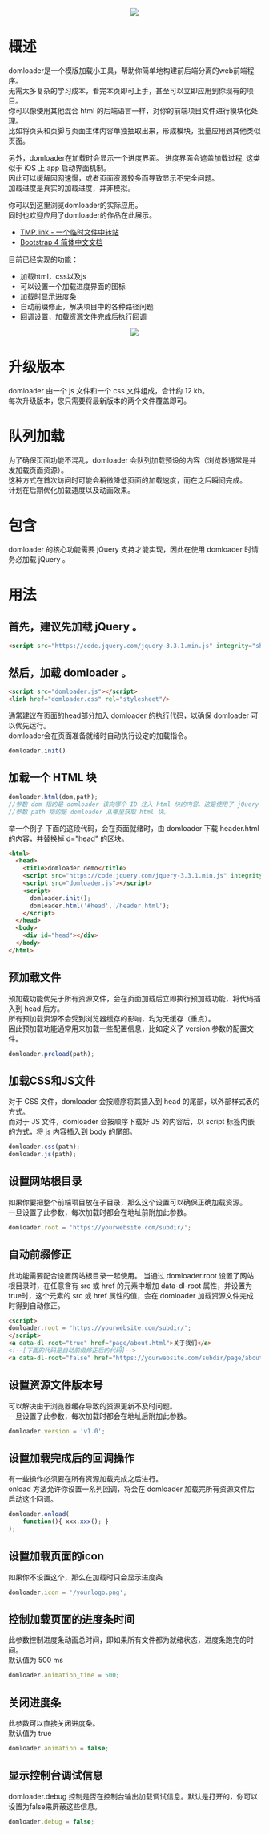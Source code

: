 <p align="center">
<img src="https://github.com/tmplink/domloader/blob/master/images/struct.png?raw=true"/>
</p>

# 概述
domloader是一个模版加载小工具，帮助你简单地构建前后端分离的web前端程序。  
无需太多复杂的学习成本，看完本页即可上手，甚至可以立即应用到你现有的项目。  
你可以像使用其他混合 html 的后端语言一样，对你的前端项目文件进行模块化处理。   
比如将页头和页脚与页面主体内容单独抽取出来，形成模块，批量应用到其他类似页面。  

另外，domloader在加载时会显示一个进度界面。 
进度界面会遮盖加载过程, 这类似于 iOS 上 app 启动界面机制。  
因此可以缓解因网速慢，或者页面资源较多而导致显示不完全问题。   
加载进度是真实的加载进度，并非模拟。  

你可以到这里浏览domloader的实际应用。  
同时也欢迎应用了domloader的作品在此展示。  

* [TMP.link - 一个临时文件中转站](http://tmp.link)   
* [Bootstrap 4 简体中文文档](http://bs4.vx.link) 

目前已经实现的功能：
* 加载html，css以及js
* 可以设置一个加载进度界面的图标
* 加载时显示进度条
* 自动前缀修正，解决项目中的各种路径问题
* 回调设置，加载资源文件完成后执行回调

<p align="center">
<img src="https://github.com/tmplink/domloader/blob/master/images/demo.png?raw=true"/>
</p>

# 升级版本
domloader 由一个 js 文件和一个 css 文件组成，合计约 12 kb。  
每次升级版本，您只需要将最新版本的两个文件覆盖即可。

# 队列加载
为了确保页面功能不混乱，domloader 会队列加载预设的内容（浏览器通常是并发加载页面资源）。   
这种方式在首次访问时可能会稍微降低页面的加载速度，而在之后瞬间完成。  
计划在后期优化加载速度以及动画效果。

# 包含
domloader 的核心功能需要 jQuery 支持才能实现，因此在使用 domloader 时请务必加载 jQuery 。

# 用法
## 首先，建议先加载 jQuery 。

```html
<script src="https://code.jquery.com/jquery-3.3.1.min.js" integrity="sha256-FgpCb/KJQlLNfOu91ta32o/NMZxltwRo8QtmkMRdAu8=" crossorigin="anonymous"></script>
````

## 然后，加载 domloader 。

```html
<script src="domloader.js"></script>
<link href="domloader.css" rel="stylesheet"/>
````

通常建议在页面的head部分加入 domloader 的执行代码，以确保 domloader 可以优先运行。  
domloader会在页面准备就绪时自动执行设定的加载指令。

```javascript
domloader.init()
```

## 加载一个 HTML 块
```javascript
domloader.html(dom,path);
//参数 dom 指的是 domloader 该向哪个 ID 注入 html 块的内容。这是使用了 jQuery 的选择器。
//参数 path 指的是 domloader 从哪里获取 html 块。
```
举一个例子
下面的这段代码，会在页面就绪时，由 domloader 下载 header.html 的内容，并替换掉 d="head" 的区块。
```html
<html>
  <head>
    <title>domloader demo</title>
    <script src="https://code.jquery.com/jquery-3.3.1.min.js" integrity="sha256-FgpCb/KJQlLNfOu91ta32o/NMZxltwRo8QtmkMRdAu8=" crossorigin="anonymous"></script>
    <script src="domloader.js"></script>
    <script>
      domloader.init();
      domloader.html('#head','/header.html');
    </script>
  </head>
  <body>
    <div id="head"></div>
  </body>
</html>
```

## 预加载文件
预加载功能优先于所有资源文件，会在页面加载后立即执行预加载功能，将代码插入到 head 后方。  
所有预加载资源不会受到浏览器缓存的影响，均为无缓存（重点）。  
因此预加载功能通常用来加载一些配置信息，比如定义了 version 参数的配置文件。
```javascript
domloader.preload(path);
```

## 加载CSS和JS文件  
对于 CSS 文件，domloader 会按顺序将其插入到 head 的尾部，以外部样式表的方式。  
而对于 JS 文件，domloader 会按顺序下载好 JS 的内容后，以 script 标签内嵌的方式，将 js 内容插入到 body 的尾部。   
```javascript
domloader.css(path);
domloader.js(path);
```

## 设置网站根目录  
如果你要把整个前端项目放在子目录，那么这个设置可以确保正确加载资源。    
一旦设置了此参数，每次加载时都会在地址前附加此参数。   
```javascript
domloader.root = 'https://yourwebsite.com/subdir/';
```

## 自动前缀修正  
此功能需要配合设置网站根目录一起使用。
当通过 domloader.root 设置了网站根目录时，在任意含有 src 或 href 的元素中增加 data-dl-root 属性，并设置为 true时，这个元素的 src 或 href 属性的值，会在 domloader 加载资源文件完成时得到自动修正。
```html
<script>
domloader.root = 'https://yourwebsite.com/subdir/';
</script>
<a data-dl-root="true" href="page/about.html">关于我们</a>
<!--[下面的代码是自动前缀修正后的代码]-->
<a data-dl-root="false" href="https://yourwebsite.com/subdir/page/about.html">关于我们</a>
```

## 设置资源文件版本号  
可以解决由于浏览器缓存导致的资源更新不及时问题。    
一旦设置了此参数，每次加载时都会在地址后附加此参数。   
```javascript
domloader.version = 'v1.0';
```

## 设置加载完成后的回调操作  
有一些操作必须要在所有资源加载完成之后进行。    
onload 方法允许你设置一系列回调，将会在 domloader 加载完所有资源文件后启动这个回调。   
```javascript
domloader.onload(
    function(){ xxx.xxx(); }
); 
```

## 设置加载页面的icon    
如果你不设置这个，那么在加载时只会显示进度条   
```javascript
domloader.icon = '/yourlogo.png';
```

## 控制加载页面的进度条时间    
此参数控制进度条动画总时间，即如果所有文件都为就绪状态，进度条跑完的时间。   
默认值为 500 ms   
```javascript
domloader.animation_time = 500;
```

## 关闭进度条    
此参数可以直接关闭进度条。   
默认值为 true   
```javascript
domloader.animation = false;
```

## 显示控制台调试信息  
domloader.debug 控制是否在控制台输出加载调试信息。默认是打开的，你可以设置为false来屏蔽这些信息。  
```javascript
domloader.debug = false;
```
